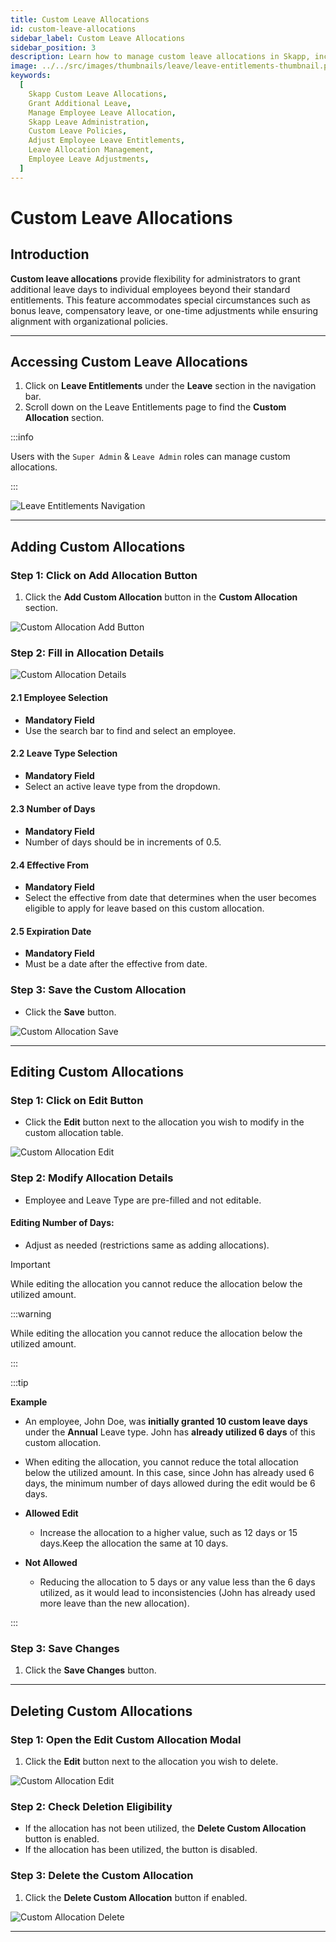 ```yaml
---
title: Custom Leave Allocations
id: custom-leave-allocations
sidebar_label: Custom Leave Allocations
sidebar_position: 3
description: Learn how to manage custom leave allocations in Skapp, including granting additional leave days to employees, editing allocations, and aligning with organizational policies.
image: ../../src/images/thumbnails/leave/leave-entitlements-thumbnail.png
keywords:
  [
    Skapp Custom Leave Allocations,
    Grant Additional Leave,
    Manage Employee Leave Allocation,
    Skapp Leave Administration,
    Custom Leave Policies,
    Adjust Employee Leave Entitlements,
    Leave Allocation Management,
    Employee Leave Adjustments,
  ]
---
```


# Custom Leave Allocations

## Introduction

**Custom leave allocations** provide flexibility for administrators to grant additional leave days to individual employees beyond their standard entitlements. This feature accommodates special circumstances such as bonus leave, compensatory leave, or one-time adjustments while ensuring alignment with organizational policies.

---

## Accessing Custom Leave Allocations

1. Click on **Leave Entitlements** under the **Leave** section in the navigation bar.
2. Scroll down on the Leave Entitlements page to find the **Custom Allocation** section.

:::info

Users with the `Super Admin` & `Leave Admin` roles can manage custom allocations.

:::

![Leave Entitlements Navigation](../../src/images/leave/leave-entitlements-navigation.png)

---

## Adding Custom Allocations

### Step 1: Click on Add Allocation Button

1. Click the **Add Custom Allocation** button in the **Custom Allocation** section.

![Custom Allocation Add Button](../../src/images/leave/custom-allocation-add-button.png)

### Step 2: Fill in Allocation Details

![Custom Allocation Details](../../src/images/leave/custom-allocation-details.png)

#### 2.1 Employee Selection

- **Mandatory Field**
- Use the search bar to find and select an employee.

#### 2.2 Leave Type Selection

- **Mandatory Field**
- Select an active leave type from the dropdown.

#### 2.3 Number of Days

- **Mandatory Field**
- Number of days should be in increments of 0.5.

#### 2.4 Effective From

- **Mandatory Field**
- Select the effective from date that determines when the user becomes eligible to apply for leave based on this custom allocation.

#### 2.5 Expiration Date

- **Mandatory Field**
- Must be a date after the effective from date.

### Step 3: Save the Custom Allocation

- Click the **Save** button.

![Custom Allocation Save](../../src/images/leave/custom-allocation-save.png)

---

## Editing Custom Allocations

### Step 1: Click on Edit Button

- Click the **Edit** button next to the allocation you wish to modify in the custom allocation table.

![Custom Allocation Edit](../../src/images/leave/custom-allocation-edit-button.png)

### Step 2: Modify Allocation Details

- Employee and Leave Type are pre-filled and not editable.

#### Editing Number of Days:

- Adjust as needed (restrictions same as adding allocations).

<div class="toast toast-important">
    <div class="toast-icon"></div>
    <div>
        <p class="toast-title">Important</p>
        <p class="toast-message"> While editing the allocation you cannot reduce the allocation below the utilized amount. </p>
    </div>
</div>
:::warning

While editing the allocation you cannot reduce the allocation below the utilized amount.

:::

:::tip

**Example**

- An employee, John Doe, was **initially granted 10 custom leave days** under the **Annual** Leave type.
  John has **already utilized 6 days** of this custom allocation.
- When editing the allocation, you cannot reduce the total allocation below the utilized amount.
  In this case, since John has already used 6 days, the minimum number of days allowed during the edit would be 6 days.

- **Allowed Edit**

  - Increase the allocation to a higher value, such as 12 days or 15 days.Keep the allocation the same at 10 days.

- **Not Allowed**
  - Reducing the allocation to 5 days or any value less than the 6 days utilized, as it would lead to inconsistencies (John has already used more leave than the new allocation).

:::

### Step 3: Save Changes

1. Click the **Save Changes** button.

---

## Deleting Custom Allocations

### Step 1: Open the Edit Custom Allocation Modal

1. Click the **Edit** button next to the allocation you wish to delete.

![Custom Allocation Edit](../../src/images/leave/custom-allocation-edit-button.png)

### Step 2: Check Deletion Eligibility

- If the allocation has not been utilized, the **Delete Custom Allocation** button is enabled.
- If the allocation has been utilized, the button is disabled.

### Step 3: Delete the Custom Allocation

1. Click the **Delete Custom Allocation** button if enabled.

![Custom Allocation Delete](../../src/images/leave/custom-allocation-delete.png)

---
